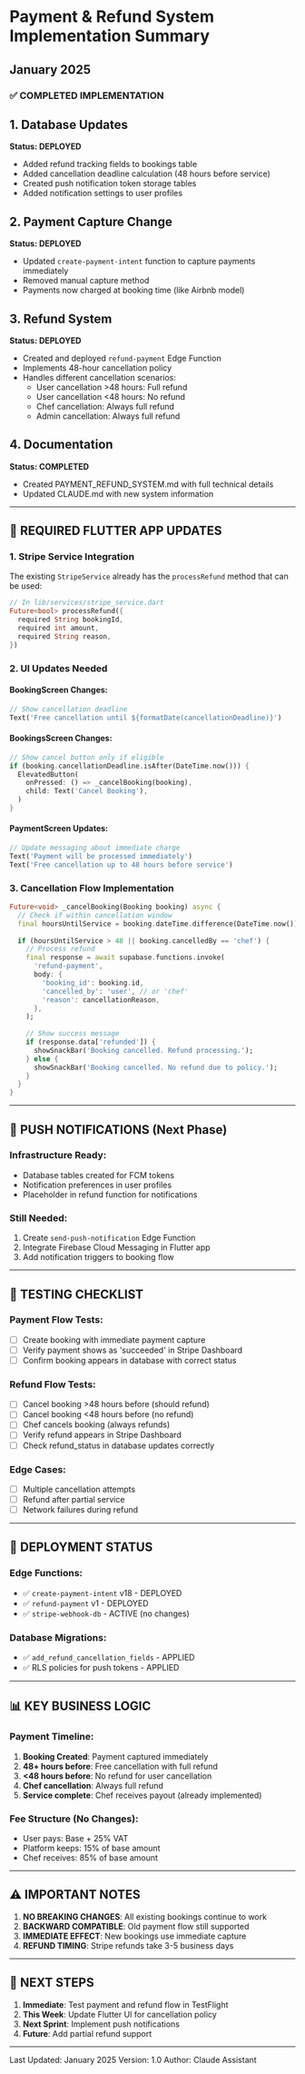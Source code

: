 # Payment & Refund System Implementation Summary
## January 2025

### ✅ COMPLETED IMPLEMENTATION

## 1. Database Updates
**Status: DEPLOYED**
- Added refund tracking fields to bookings table
- Added cancellation deadline calculation (48 hours before service)
- Created push notification token storage tables
- Added notification settings to user profiles

## 2. Payment Capture Change
**Status: DEPLOYED**
- Updated `create-payment-intent` function to capture payments immediately
- Removed manual capture method
- Payments now charged at booking time (like Airbnb model)

## 3. Refund System
**Status: DEPLOYED**
- Created and deployed `refund-payment` Edge Function
- Implements 48-hour cancellation policy
- Handles different cancellation scenarios:
  - User cancellation >48 hours: Full refund
  - User cancellation <48 hours: No refund
  - Chef cancellation: Always full refund
  - Admin cancellation: Always full refund

## 4. Documentation
**Status: COMPLETED**
- Created PAYMENT_REFUND_SYSTEM.md with full technical details
- Updated CLAUDE.md with new system information

---

## 📱 REQUIRED FLUTTER APP UPDATES

### 1. Stripe Service Integration
The existing `StripeService` already has the `processRefund` method that can be used:
```dart
// In lib/services/stripe_service.dart
Future<bool> processRefund({
  required String bookingId,
  required int amount,
  required String reason,
}) 
```

### 2. UI Updates Needed

#### BookingScreen Changes:
```dart
// Show cancellation deadline
Text('Free cancellation until ${formatDate(cancellationDeadline)}')
```

#### BookingsScreen Changes:
```dart
// Show cancel button only if eligible
if (booking.cancellationDeadline.isAfter(DateTime.now())) {
  ElevatedButton(
    onPressed: () => _cancelBooking(booking),
    child: Text('Cancel Booking'),
  )
}
```

#### PaymentScreen Updates:
```dart
// Update messaging about immediate charge
Text('Payment will be processed immediately')
Text('Free cancellation up to 48 hours before service')
```

### 3. Cancellation Flow Implementation
```dart
Future<void> _cancelBooking(Booking booking) async {
  // Check if within cancellation window
  final hoursUntilService = booking.dateTime.difference(DateTime.now()).inHours;
  
  if (hoursUntilService > 48 || booking.cancelledBy == 'chef') {
    // Process refund
    final response = await supabase.functions.invoke(
      'refund-payment',
      body: {
        'booking_id': booking.id,
        'cancelled_by': 'user', // or 'chef'
        'reason': cancellationReason,
      },
    );
    
    // Show success message
    if (response.data['refunded']) {
      showSnackBar('Booking cancelled. Refund processing.');
    } else {
      showSnackBar('Booking cancelled. No refund due to policy.');
    }
  }
}
```

---

## 🔔 PUSH NOTIFICATIONS (Next Phase)

### Infrastructure Ready:
- Database tables created for FCM tokens
- Notification preferences in user profiles
- Placeholder in refund function for notifications

### Still Needed:
1. Create `send-push-notification` Edge Function
2. Integrate Firebase Cloud Messaging in Flutter app
3. Add notification triggers to booking flow

---

## 🧪 TESTING CHECKLIST

### Payment Flow Tests:
- [ ] Create booking with immediate payment capture
- [ ] Verify payment shows as 'succeeded' in Stripe Dashboard
- [ ] Confirm booking appears in database with correct status

### Refund Flow Tests:
- [ ] Cancel booking >48 hours before (should refund)
- [ ] Cancel booking <48 hours before (no refund)
- [ ] Chef cancels booking (always refunds)
- [ ] Verify refund appears in Stripe Dashboard
- [ ] Check refund_status in database updates correctly

### Edge Cases:
- [ ] Multiple cancellation attempts
- [ ] Refund after partial service
- [ ] Network failures during refund

---

## 🚀 DEPLOYMENT STATUS

### Edge Functions:
- ✅ `create-payment-intent` v18 - DEPLOYED
- ✅ `refund-payment` v1 - DEPLOYED
- ✅ `stripe-webhook-db` - ACTIVE (no changes)

### Database Migrations:
- ✅ `add_refund_cancellation_fields` - APPLIED
- ✅ RLS policies for push tokens - APPLIED

---

## 📊 KEY BUSINESS LOGIC

### Payment Timeline:
1. **Booking Created**: Payment captured immediately
2. **48+ hours before**: Free cancellation with full refund
3. **<48 hours before**: No refund for user cancellation
4. **Chef cancellation**: Always full refund
5. **Service complete**: Chef receives payout (already implemented)

### Fee Structure (No Changes):
- User pays: Base + 25% VAT
- Platform keeps: 15% of base amount
- Chef receives: 85% of base amount

---

## ⚠️ IMPORTANT NOTES

1. **NO BREAKING CHANGES**: All existing bookings continue to work
2. **BACKWARD COMPATIBLE**: Old payment flow still supported
3. **IMMEDIATE EFFECT**: New bookings use immediate capture
4. **REFUND TIMING**: Stripe refunds take 3-5 business days

---

## 📝 NEXT STEPS

1. **Immediate**: Test payment and refund flow in TestFlight
2. **This Week**: Update Flutter UI for cancellation policy
3. **Next Sprint**: Implement push notifications
4. **Future**: Add partial refund support

---

Last Updated: January 2025
Version: 1.0
Author: Claude Assistant